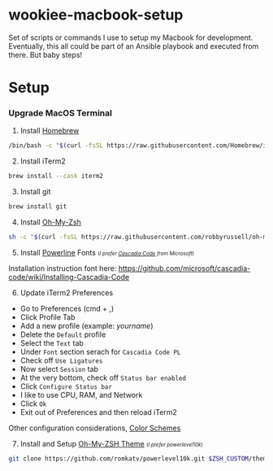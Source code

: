 # wookiee-macbook-setup
Set of scripts or commands I use to setup my Macbook for development. Eventually, this all could be part of an Ansible playbook and executed from there. But baby steps!


# Setup

### Upgrade MacOS Terminal

1) Install [Homebrew](https://brew.sh/)

```zsh
/bin/bash -c "$(curl -fsSL https://raw.githubusercontent.com/Homebrew/install/HEAD/install.sh)"
```

2) Install iTerm2

```zsh
brew install --cask iterm2
```
3) Install git

```zsh
brew install git
```

4) Install [Oh-My-Zsh](https://ohmyz.sh/)

```zsh
sh -c "$(curl -fsSL https://raw.githubusercontent.com/robbyrussell/oh-my-zsh/master/tools/install.sh)"
```

5) Install [Powerline](https://github.com/powerline/powerline) Fonts <font size="1"> (*I prefer [Cascadia Code](https://github.com/microsoft/cascadia-code) from Microsoft*)</font>

Installation instruction font here: https://github.com/microsoft/cascadia-code/wiki/Installing-Cascadia-Code

6) Update iTerm2 Preferences

- Go to Preferences (cmd + ,)
- Click Profile Tab
- Add a new profile (example: *yourname*)
- Delete the `Default` profile
- Select the `Text` tab
- Under `Font` section serach for `Cascadia Code PL`
- Check off `Use Ligatures`
- Now select `Session` tab
- At the very bottom, check off `Status bar enabled`
- Click `Configure Status bar`
- I like to use CPU, RAM, and Network
- Click `Ok`
- Exit out of Preferences and then reload iTerm2

Other configuration considerations, [Color Schemes](https://awesomeopensource.com/project/mbadolato/iTerm2-Color-Schemes)

7) Install and Setup [Oh-My-ZSH Theme](https://github.com/ohmyzsh/ohmyzsh/wiki/Themes) <font size="1"> (*I prefer powerlevel10k*)</font>

```zsh
git clone https://github.com/romkatv/powerlevel10k.git $ZSH_CUSTOM/themes/powerlevel10k
```

